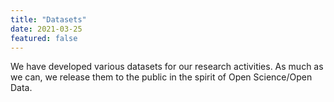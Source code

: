 ```yaml
---
title: "Datasets"
date: 2021-03-25
featured: false
---
```


We have developed various datasets for our research activities. As much as we can, we release them to the public in the spirit of Open Science/Open Data. 
